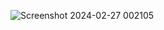 ![Screenshot 2024-02-27 002105](https://github.com/sona-flutter/flutter_assignment/assets/155802075/27493962-3f35-4a2c-8f29-d0949aae02ac)
